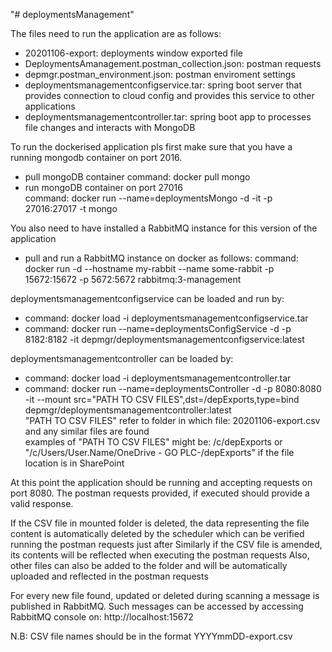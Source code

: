 "# deploymentsManagement" 

The files need to run the application are as follows:
- 20201106-export: deployments window exported file
- DeploymentsAmanagement.postman_collection.json: postman requests
- depmgr.postman_environment.json: postman enviroment settings
- deploymentsmanagementconfigservice.tar: spring boot server that provides connection to cloud config and provides this service to other applications
- deploymentsmanagementcontroller.tar: spring boot app to processes file changes and interacts with MongoDB

To run the dockerised application pls first make sure that you have a running mongodb container on port 2016.
- pull mongoDB container
  command: docker pull mongo
- run mongoDB container on port 27016
  <br/>command: docker run --name=deploymentsMongo -d -it -p 27016:27017 -t mongo

You also need to have installed a RabbitMQ instance for this version of the application
- pull and run a RabbitMQ instance on docker as follows:
  command: docker run -d --hostname my-rabbit --name some-rabbit -p 15672:15672 -p 5672:5672 rabbitmq:3-management


deploymentsmanagementconfigservice can be loaded and run by:
- command: docker load -i deploymentsmanagementconfigservice.tar
- command: docker run --name=deploymentsConfigService -d -p 8182:8182 -it depmgr/deploymentsmanagementconfigservice:latest

deploymentsmanagementcontroller can be loaded by: 
- command: docker load -i deploymentsmanagementcontroller.tar
- command: docker run --name=deploymentsController -d -p 8080:8080 -it --mount src="PATH TO CSV FILES",dst=/depExports,type=bind depmgr/deploymentsmanagementcontroller:latest
  <br/>"PATH TO CSV FILES" refer to folder in which file: 20201106-export.csv and any similar files are found 
  <br/>examples of "PATH TO CSV FILES" might be: /c/depExports or "/c/Users/User.Name/OneDrive - GO PLC-/depExports" if the file location is in SharePoint

  
At this point the application should be running and accepting requests on port 8080. 
The postman requests provided, if executed should provide a valid response. 

If the CSV file in mounted folder is deleted, the data representing the file content is automatically deleted by the scheduler  which can be verified running the postman requests just after
Similarly if the CSV file is amended, its contents will be reflected when executing the postman requests
Also, other files can also be added to the folder and will be automatically uploaded and reflected in the postman requests

For every new file found, updated or deleted during scanning a message is published in RabbitMQ.
Such messages can be accessed by accessing RabbitMQ console on: http://localhost:15672


N.B: CSV file names should be in the format YYYYmmDD-export.csv